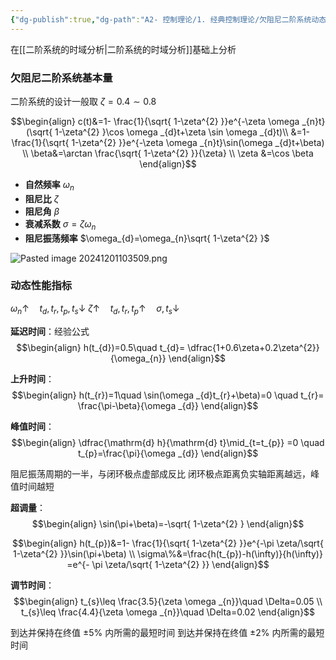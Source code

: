 ```yaml
---
{"dg-publish":true,"dg-path":"A2- 控制理论/1. 经典控制理论/欠阻尼二阶系统动态分析.md","permalink":"/A2- 控制理论/1. 经典控制理论/欠阻尼二阶系统动态分析/","dgPassFrontmatter":true,"noteIcon":"","created":"2024-04-16T13:01:27.304+08:00","updated":"2025-08-02T10:36:28.613+08:00"}
---
```



在[[二阶系统的时域分析\|二阶系统的时域分析]]基础上分析

### 欠阻尼二阶系统基本量
二阶系统的设计一般取 $\zeta=0.4\sim 0.8$

$$\begin{align}
c(t)&=1- \frac{1}{\sqrt{ 1-\zeta^{2} }}e^{-\zeta \omega _{n}t}(\sqrt{ 1-\zeta^{2} }\cos \omega _{d}t+\zeta \sin \omega _{d}t)\\
&=1- \frac{1}{\sqrt{ 1-\zeta^{2} }}e^{-\zeta \omega _{n}t}\sin(\omega _{d}t+\beta) \\
\beta&=\arctan \frac{\sqrt{ 1-\zeta^{2} }}{\zeta} \\
\zeta &=\cos \beta
\end{align}$$

- **自然频率**   $\omega_{n}$ 
- **阻尼比**       $\zeta$    
- **阻尼角**       $\beta$
- **衰减系数**          $\sigma=\zeta \omega_{n}$                
- **阻尼振荡频率**  $\omega_{d}=\omega_{n}\sqrt{ 1-\zeta^{2} }$   

![Pasted image 20241201103509.png](/img/user/Photo%20Resources/Pasted%20image%2020241201103509.png)


### 动态性能指标
$\omega_{n}\uparrow\quad t_{d},t_{r},t_{p},t_{s} \downarrow$
$\zeta \uparrow\quad t_{d},t_{r},t_{p} \uparrow\quad \sigma,t_{s}\downarrow$

**延迟时间**：经验公式 
$$\begin{align}
h(t_{d})=0.5\quad t_{d}= \dfrac{1+0.6\zeta+0.2\zeta^{2}}{\omega_{n}}
\end{align}$$

**上升时间**：
$$\begin{align}
h(t_{r})=1\quad \sin(\omega _{d}t_{r}+\beta)=0 \quad t_{r}= \frac{\pi-\beta}{\omega _{d}}
\end{align}$$

**峰值时间**：
$$\begin{align}
\dfrac{\mathrm{d} h}{\mathrm{d} t}\mid_{t=t_{p}}  =0 \quad t_{p}=\frac{\pi}{\omega _{d}}
\end{align}$$

阻尼振荡周期的一半，与闭环极点虚部成反比
闭环极点距离负实轴距离越远，峰值时间越短

**超调量**：
$$\begin{align}
\sin(\pi+\beta)=-\sqrt{ 1-\zeta^{2} }
\end{align}$$

$$\begin{align}
h(t_{p})&=1- \frac{1}{\sqrt{ 1-\zeta^{2} }}e^{-\pi \zeta/\sqrt{ 1-\zeta^{2} }}\sin(\pi+\beta) \\
\sigma\%&=\frac{h(t_{p})-h(\infty)}{h(\infty)} =e^{- \pi \zeta/\sqrt{ 1-\zeta^{2} }}
\end{align}$$

**调节时间**：
$$\begin{align}
t_{s}\leq  \frac{3.5}{\zeta \omega _{n}}\quad \Delta=0.05 \\
t_{s}\leq  \frac{4.4}{\zeta \omega _{n}}\quad \Delta=0.02
\end{align}$$

到达并保持在终值 ±5% 内所需的最短时间
到达并保持在终值 ±2% 内所需的最短时间

